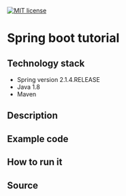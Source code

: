 [![MIT license](https://img.shields.io/badge/license-MIT-green.svg)](#)

# Spring boot tutorial


## Technology stack

* Spring version 2.1.4.RELEASE
* Java 1.8
* Maven

## Description

## Example code

## How to run it

## Source
